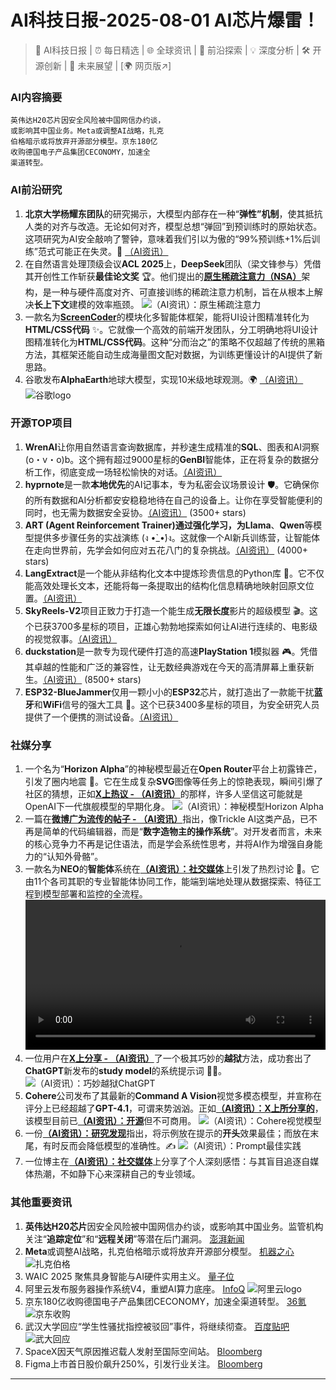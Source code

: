
# AI科技日报-2025-08-01 AI芯片爆雷！
> 🤖 AI科技日报 | ⏰ 每日精选 | 🌐 全球资讯 | 🔬 前沿探索 | 💡 深度分析 | 🛠️ 开源创新 | 🚀 未来展望 | [🌍 网页版↗️]
### **AI内容摘要**
```
英伟达H20芯片因安全风险被中国网信办约谈，
或影响其中国业务。Meta或调整AI战略，扎克
伯格暗示或将放弃开源部分模型。京东180亿
收购德国电子产品集团CECONOMY，加速全
渠道转型。
```
### AI前沿研究
1.  **北京大学杨耀东团队**的研究揭示，大模型内部存在一种“**弹性”机制**，使其抵抗人类的对齐与改造。无论如何对齐，模型总想“弹回”到预训练时的原始状态。这项研究为AI安全敲响了警钟，意味着我们引以为傲的“99%预训练+1%后训练”范式可能正在失灵。🤔 [（AI资讯）](https://pku-lm-resist-alignment.github.io/)
2.  在自然语言处理顶级会议**ACL 2025**上，**DeepSeek**团队（梁文锋参与）凭借其开创性工作斩获**最佳论文奖** 🏆。他们提出的[**原生稀疏注意力（NSA）**](https://arxiv.org/pdf/2502.11089)架构，是一种与硬件高度对齐、可直接训练的稀疏注意力机制，旨在从根本上解决**长上下文**建模的效率瓶颈。
    ![（AI资讯）：原生稀疏注意力](https://cdn.jiqizhixin.com/assets/global/logo-4819103cf20202b394b95f4d561b26f2959f5be5b58198c02f5a869244beff8c.png)
3.  一款名为[**ScreenCoder**](https://arxiv.org/abs/2507.22827)的模块化多智能体框架，能将UI设计图精准转化为**HTML/CSS代码** ✨。它就像一个高效的前端开发团队，分工明确地将UI设计图精准转化为**HTML/CSS代码**。这种“分而治之”的策略不仅超越了传统的黑箱方法，其框架还能自动生成海量图文配对数据，为训练更懂设计的AI提供了新思路。
4.  谷歌发布**AlphaEarth**地球大模型，实现10米级地球观测。🌍 [（AI资讯）](https://www.jiqizhixin.com/articles/2025-07-31-9)
    ![谷歌logo](https://cdn.jiqizhixin.com/assets/global/logo-4819103cf20202b394b95f4d561b26f2959f5be5b58198c02f5a869244beff8c.png)
### 开源TOP项目
1.  **WrenAI**让你用自然语言查询数据库，并秒速生成精准的**SQL**、图表和AI洞察 (o・v・o)b。这个拥有超过9000星标的**GenBI**智能体，正在将复杂的数据分析工作，彻底变成一场轻松愉快的对话。[（AI资讯）](https://github.com/Canner/WrenAI)
2.  **hyprnote**是一款**本地优先**的AI记事本，专为私密会议场景设计 🛡️。它确保你的所有数据和AI分析都安安稳稳地待在自己的设备上。让你在享受智能便利的同时，也无需为数据安全妥协。[（AI资讯）](https://github.com/fastrepl/hyprnote) (3500+ stars)
3.  **ART (Agent Reinforcement Trainer)**通过强化学习，为**Llama**、**Qwen**等模型提供多步骤任务的实战演练 (ง •̀_•́)ง。这就像一个AI新兵训练营，让智能体在走向世界前，先学会如何应对五花八门的复杂挑战。[（AI资讯）](https://github.com/OpenPipe/ART) (4000+ stars)
4.  **LangExtract**是一个能从非结构化文本中提炼珍贵信息的Python库 💎。它不仅能高效处理长文本，还能将每一条提取出的结构化信息精确地映射回原文位置。[（AI资讯）](https://github.com/google/langextract)
5.  **SkyReels-V2**项目正致力于打造一个能生成**无限长度**影片的超级模型 🎬。这个已获3700多星标的项目，正雄心勃勃地探索如何让AI进行连续的、电影级的视觉叙事。[（AI资讯）](https://github.com/SkyworkAI/SkyReels-V2)
6.  **duckstation**是一款专为现代硬件打造的高速**PlayStation 1**模拟器 🎮。凭借其卓越的性能和广泛的兼容性，让无数经典游戏在今天的高清屏幕上重获新生。[（AI资讯）](https://github.com/stenzek/duckstation) (8500+ stars)
7.  **ESP32-BlueJammer**仅用一颗小小的**ESP32**芯片，就打造出了一款能干扰**蓝牙**和**WiFi**信号的强大工具 📡。这个已获3400多星标的项目，为安全研究人员提供了一个便携的测试设备。[（AI资讯）](https://github.com/EmenstaNougat/ESP32-BlueJammer)
### 社媒分享
1.  一个名为“**Horizon Alpha**”的神秘模型最近在**Open Router**平台上初露锋芒，引发了圈内地震 🤯。它在生成复杂**SVG**图像等任务上的惊艳表现，瞬间引爆了社区的猜想，正如[**X上热议 - （AI资讯）**](https://x.com/dotey/status/1950805729696223723)的那样，许多人坚信这可能就是OpenAI下一代旗舰模型的早期化身。
    ![（AI资讯）：神秘模型Horizon Alpha](https://cdn.jsdmirror.com/gh/justlovemaki/imagehub@main/images/2025/07/news_01k1gjwqh9eme9rsbegfr9zghp.avif)
2.  一篇在[**微博广为流传的帖子 - （AI资讯）**](https://weibo.com/6182606334/PDCLVxSti)指出，像Trickle AI这类产品，已不再是简单的代码编辑器，而是“**数字造物主的操作系统**”。对开发者而言，未来的核心竞争力不再是记住语法，而是学会系统性思考，并将AI作为增强自身能力的“认知外骨骼”。
3.  一款名为**NEO**的**智能体**系统在[**（AI资讯）：社交媒体**](https://x.com/tuturetom/status/19509247223732402223)上引发了热烈讨论 🤖。它由11个各司其职的专业智能体协同工作，能端到端地处理从数据探索、特征工程到模型部署和监控的全流程。
    <video src="https://video.twimg.com/amplify_video/1950441698883944448/vid/avc1/3840x2160/84EMctYBtSCTO7Im.mp4" controls="controls" width="100%"></video>
4.  一位用户在[**X上分享 - （AI资讯）**](https://x.com/vista8/status/1950727266121728099)了一个极其巧妙的**越狱**方法，成功套出了**ChatGPT**新发布的**study model**的系统提示词 🕵️‍♂️。
    ![（AI资讯）：巧妙越狱ChatGPT](https://cdn.jsdmirror.com/gh/justlovemaki/imagehub@main/images/2025/07/news_01k1gjwtmzeb8s59dmdxtm4d56.avif)
5.  **Cohere**公司发布了其最新的**Command A Vision**视觉多模态模型，并宣称在评分上已经超越了**GPT-4.1**，可谓来势汹汹。正如[**（AI资讯）：X上所分享的**](https://x.com/Gorden_Sun/status/1950930669447553442)，该模型目前已[**（AI资讯）：开源**](https://huggingface.co/CohereLabs/command-a-vision-07-2025)但不可商用。
    ![（AI资讯）：Cohere视觉模型](https://cdn.jsdmirror.com/gh/justlovemaki/imagehub@main/images/2025/07/news_01k1gjwy5tfthvx6qatyxg4fkw.avif)
6.  一份[**（AI资讯）：研究发现**](https://x.com/omarsar0/status/1950928948734697533)指出，将示例放在提示的**开头**效果最佳；而放在末尾，有时反而会降低模型的准确性。✍️
    ![（AI资讯）：Prompt最佳实践](https://cdn.jsdmirror.com/gh/justlovemaki/imagehub@main/images/2025/07/news_01k1gjx1epe2a8jcaf53qtm793.avif)
7.  一位博主在[**（AI资讯）：社交媒体**](https://x.com/wwwgoubuli/status/1950904112595497247)上分享了个人深刻感悟：与其盲目追逐自媒体热潮，不如静下心来深耕自己的专业领域。
### 其他重要资讯
1.  **英伟达H20芯片**因安全风险被中国网信办约谈，或影响其中国业务。监管机构关注“**追踪定位**”和“**远程关闭**”等潜在后门漏洞。 [澎湃新闻](https://www.thepaper.cn/newsDetail_forward_31271551)
2.  **Meta**或调整AI战略，扎克伯格暗示或将放弃开源部分模型。 [机器之心](https://mp.weixin.qq.com/s/QdOAQ5Q07Okzst4YtSGayw)
    ![扎克伯格](https://mmbiz.qpic.cn/sz_mmbiz_jpg/KmXPKA19gW9Bp2wicyhZaMEwwc2j43whcGa5XsDOlGiacTXZdYbkWcWsS2rgfXFUSJ7TEeeYmDkwpSKZA3F06WsQ/0?wx_fmt=jpeg)
3.  WAIC 2025 聚焦具身智能与AI硬件实用主义。 [量子位](https://www.qbitai.com/2025/07/316584.html)
4.  阿里云发布服务器操作系统V4，重塑AI算力底座。 [InfoQ](https://www.infoq.cn/article/dH9J9L6zjyYpm5y1HsU8?utm_source=rss&utm_medium=article)
    ![阿里云logo](https://static001.geekbang.org/static/infoq/img/infoq_icon.jpg)
5.  京东180亿收购德国电子产品集团CECONOMY，加速全渠道转型。 [36氪](https://www.36kr.com/p/3402600244988040)
    ![京东收购](https://img.36krcdn.com/hsossms/20250731/v2_1452fdf38f81466b83ebf18a4294a413@5888275@ai_oswg905668oswg1053oswg495_img_png~tplv-1marlgjv7f-ai-v3:600:400:600:400:q70.jpg)
6.  武汉大学回应“学生性骚扰指控被驳回”事件，将继续彻查。 [百度贴吧](https://tieba.baidu.com/hottopic/browse/hottopic?topic_id=28343926&amp;topic_name=%E6%AD%A6%E5%A4%A7%E7%BB%88%E4%BA%8E%E5%9B%9E%E5%BA%94%EF%BC%8C%E5%B0%86%E5%BD%BB%E6%9F%A5%E8%AF%AC%E5%91%8A%E5%A5%B3%E6%9D%A8%E6%99%AF%E5%AA%9B)
    ![武大回应](https://tiebapic.baidu.com/forum/w%3D720%3Bq%3D80/sign=cea5ac352b224f4a5799711139cce16f/bc3eb13533fa828bda4047f0bb1f4134970a5a46.jpg?tbpicau=2025-08-03-05_c81966805295b2acc4bdca4055665bdb)
7.  SpaceX因天气原因推迟载人发射至国际空间站。 [Bloomberg](https://www.bloomberg.com/news/articles/2025-07-31/spacex-delays-crewed-launch-to-iss-shortly-before-launch)
8.  Figma上市首日股价飙升250%，引发行业关注。 [Bloomberg](https://www.bloomberg.com/news/articles/2025-07-31/figma-ipo-brings-value-near-20-billion-from-failed-adobe-deal)
---